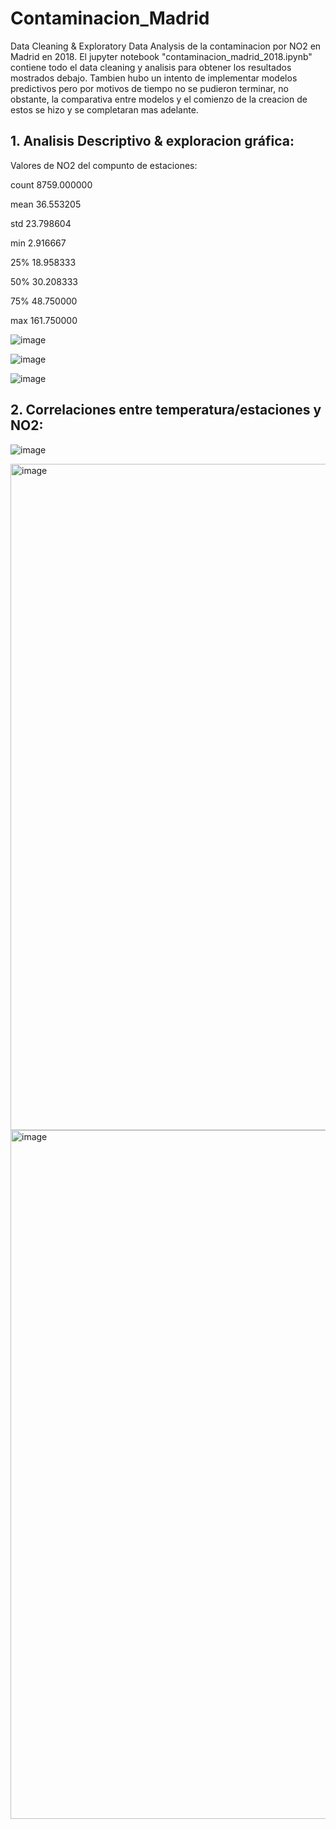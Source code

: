 # Contaminacion_Madrid

Data Cleaning &amp; Exploratory Data Analysis de la contaminacion por NO2 en Madrid en 2018. 
El jupyter notebook "contaminacion_madrid_2018.ipynb" contiene todo el data cleaning y analisis  para obtener los resultados mostrados debajo.
Tambien hubo un intento de implementar modelos predictivos pero por motivos de tiempo no se pudieron terminar, no obstante, la comparativa entre modelos y el comienzo de la creacion de estos se hizo y se completaran mas adelante.


## 1. Analisis Descriptivo & exploracion gráfica:

Valores de NO2 del compunto de estaciones:

count    8759.000000

mean       36.553205

std        23.798604

min         2.916667

25%        18.958333

50%        30.208333

75%        48.750000

max       161.750000

![image](https://github.com/JuanFran9/Contaminacion_Madrid/assets/58949950/a93d5472-fbdc-43ed-a745-3163ad96ed79)

![image](https://github.com/JuanFran9/Contaminacion_Madrid/assets/58949950/39c84009-0f00-4d7d-ab5d-fd3a3dea9457)

![image](https://github.com/JuanFran9/Contaminacion_Madrid/assets/58949950/e4858aa9-40b6-43d6-b663-bc69cc4af543)

## 2. Correlaciones entre temperatura/estaciones y NO2:

![image](https://github.com/JuanFran9/Contaminacion_Madrid/assets/58949950/5ab93556-51fa-4def-951c-55a6bb02601a)

<img width="1066" alt="image" src="https://github.com/JuanFran9/Contaminacion_Madrid/assets/58949950/fa7744ac-3ae6-42f4-b6ad-c81d2996c006">

<img width="1102" alt="image" src="https://github.com/JuanFran9/Contaminacion_Madrid/assets/58949950/cc0adf37-d1d0-4e90-89e8-af0acaf53f59">

